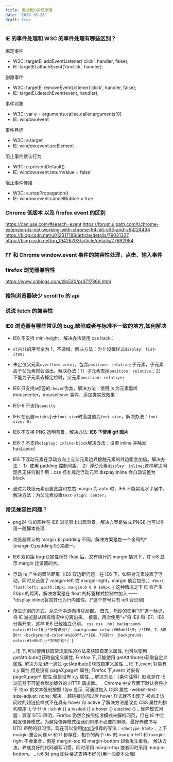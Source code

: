 ```yaml
---
title: 懒加载的实现原理
date: '2020-10-26'
draft: true
---
```


### IE 的事件处理和 W3C 的事件处理有哪些区别？

绑定事件

- W3C: targetEl.addEventListener('click', handler, false);
- IE: targetEl.attachEvent('onclick', handler);

删除事件

- W3C: targetEl.removeEventListener('click', handler, false);
- IE: targetEl.detachEvent(event, handler);

事件对象

- W3C: var e = arguments.callee.caller.arguments[0]
- IE: window.event

事件目标

- W3C: e.target
- IE: window.event.srcElement

阻止事件默认行为

- W3C: e.preventDefault()
- IE: window.event.returnValue = false'

阻止事件传播

- W3C: e.stopPropagation()
- IE: window.event.cancelBubble = true

### Chrome 低版本 以及 firefox event 的区别

https://caniuse.com/#search=event
https://forum.uipath.com/t/chrome-extension-is-not-working-with-chrome-64-bit-v63-and-v64/24494
https://blog.csdn.net/u012317188/article/details/79031327
https://blog.csdn.net/qq_19426793/article/details/77692984

### FF 和 Chrome window.event 事件的兼容性处理，点击、输入事件

### firefox 浏览器兼容性

https://www.cnblogs.com/zlp520/p/4717866.html

### 搜狗浏览器缺少 scrollTo 的 api

### 说说 fetch 的兼容性

### IE6 浏览器有哪些常见的 bug,缺陷或者与标准不一致的地方,如何解决

- IE6 不支持 min-height，解决办法使用 css hack：

- `ol`内`li`的序号全为 1，不递增。解决方法：为 li 设置样式`display: list-item;`

- 未定位父元素`overflow: auto;`，包含`position: relative;`子元素，子元素高于父元素时会溢出。解决办法：1）子元素去掉`position: relative;`; 2）不能为子元素去掉定位时，父元素`position: relative;`

* IE6 只支持`a`标签的`:hover`伪类，解决方法：使用 js 为元素监听 mouseenter，mouseleave 事件，添加类实现效果：

* IE5-8 不支持`opacity`

* IE6 在设置`height`小于`font-size`时高度值为`font-size`，解决办法：`font-size: 0;`
* IE6 不支持 PNG 透明背景，解决办法: **IE6 下使用 gif 图片**
* IE6-7 不支持`display: inline-block`解决办法：设置 inline 并触发 hasLayout

* IE6 下浮动元素在浮动方向上与父元素边界接触元素的外边距会加倍。解决办法：
  1）使用 padding 控制间距。
  2）浮动元素`display: inline;`这样解决问题且无任何副作用：css 标准规定浮动元素 display:inline 会自动调整为 block
* 通过为块级元素设置宽度和左右 margin 为 auto 时，IE6 不能实现水平居中，解决方法：为父元素设置`text-align: center;`

### 常见兼容性问题？

- png24 位的图片在 iE6 浏览器上出现背景，解决方案是做成 PNG8.也可以引用一段脚本处理.
- 浏览器默认的 margin 和 padding 不同。解决方案是加一个全局的\*{margin:0;padding:0;}来统一。
- IE6 双边距 bug:块属性标签 float 后，又有横行的 margin 情况下，在 ie6 显示 margin 比设置的大。
- 浮动 ie 产生的双倍距离（IE6 双边距问题：在 IE6 下，如果对元素设置了浮动，同时又设置了 margin-left 或 margin-right，margin 值会加倍。）`#box{ float:left; width:10px; margin:0 0 0 100px;}` 这种情况之下 IE 会产生 20px 的距离，解决方案是在 float 的标签样式控制中加入 ——*display:inline;将其转化为行内属性。(*这个符号只有 ie6 会识别)
- 渐进识别的方式，从总体中逐渐排除局部。
  首先，巧妙的使用“\9”这一标记，将 IE 游览器从所有情况中分离出来。
  接着，再次使用“+”将 IE8 和 IE7、IE6 分离开来，这样 IE8 已经独立识别。
  `css css .bb{ background-color:#f1ee18;/*所有识别*/ .background-color:#00deff\9; /*IE6、7、8识别*/ +background-color:#a200ff;/*IE6、7识别*/ _background-color:#1e0bd1;/*IE6识别*/ }`

  _ IE 下,可以使用获取常规属性的方法来获取自定义属性,
  也可以使用 getAttribute()获取自定义属性;
  Firefox 下,只能使用 getAttribute()获取自定义属性.
  解决方法:统一通过 getAttribute()获取自定义属性.
  _ IE 下,event 对象有 x,y 属性,但是没有 pageX,pageY 属性;
  Firefox 下,event 对象有 pageX,pageY 属性,但是没有 x,y 属性.
  _ 解决方法：（条件注释）缺点是在 IE 浏览器下可能会增加额外的 HTTP 请求数。
  _ Chrome 中文界面下默认会将小于 12px 的文本强制按照 12px 显示,
  可通过加入 CSS 属性 -webkit-text-size-adjust: none; 解决.
  _ 超链接访问过后 hover 样式就不出现了 被点击访问过的超链接样式不在具有 hover 和 active 了解决方法是改变 CSS 属性的排列顺序:
  L-V-H-A : a:link {} a:visited {} a:hover {} a:active {}
  _ 怪异模式问题：漏写 DTD 声明，Firefox 仍然会按照标准模式来解析网页，但在 IE 中会触发怪异模式。为避免怪异模式给我们带来不必要的麻烦，最好养成书写 DTD 声明的好习惯。现在可以使用[html5](http://www.w3.org/TR/html5/single-page.html)推荐的写法：`<doctype html>`
  _ 上下 margin 重合问题
  ie 和 ff 都存在，相邻的两个 div 的 margin-left 和 margin-right 不会重合，但是 margin-top 和 margin-bottom 却会发生重合。
  解决方法，养成良好的代码编写习惯，同时采用 margin-top 或者同时采用 margin-bottom。
  _ ie6 对 png 图片格式支持不好(引用一段脚本处理)
